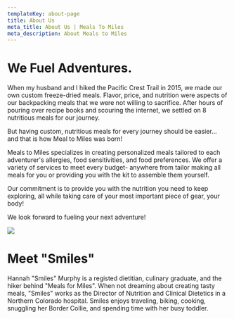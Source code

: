 ```yaml
---
templateKey: about-page
title: About Us
meta_title: About Us | Meals To Miles
meta_description: About Meals to Miles
---
```

# We Fuel Adventures.

When my husband and I hiked the Pacific Crest Trail in 2015, we made our own custom freeze-dried meals. Flavor, price, and nutrition were aspects of our backpacking meals that we were not willing to sacrifice. After hours of pouring over recipe books and scouring the internet, we settled on 8 nutritious meals for our journey. 

But having custom, nutritious meals for every journey should be easier... and that is how Meal to Miles was born!

Meals to Miles specializes in creating personalized meals tailored to each adventurer's allergies, food sensitivities, and food preferences. We offer a variety of services to meet every budget- anywhere from tailor making all meals for you or providing you with the kit to assemble them yourself. 

Our commitment is to provide you with the nutrition you need to keep exploring, all while taking care of your most important piece of gear, your body! 

We look forward to fueling your next adventure!

![](/img/image-6.jpeg)

# Meet "Smiles"

Hannah "Smiles" Murphy is a registed dietitian, culinary graduate, and the hiker behind "Meals for Miles". When not dreaming about creating tasty meals, "Smiles" works as the Director of Nutrition and Clinical Dietetics in a Northern Colorado hospital. Smiles enjoys traveling, biking, cooking, snuggling her Border Collie, and spending time with her busy toddler.
